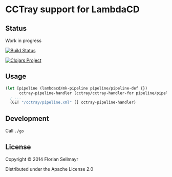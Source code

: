# CCTray support for LambdaCD


## Status

Work in progress

[![Build Status](https://travis-ci.org/flosell/lambdacd-cctray.svg)](https://travis-ci.org/flosell/lambdacd-cctray)

[![Clojars Project](http://clojars.org/lambdacd-cctray/latest-version.svg)](http://clojars.org/lambdacd-cctray)
## Usage

```clojure
(let [pipeline (lambdacd/mk-pipeline pipeline/pipeline-def {})
      cctray-pipeline-handler (cctray/cctray-handler-for pipeline/pipeline-def (:state pipeline))
  ; ...
  (GET "/cctray/pipeline.xml" [] cctray-pipeline-handler)
```

## Development

Call `./go`

## License

Copyright © 2014 Florian Sellmayr

Distributed under the Apache License 2.0
